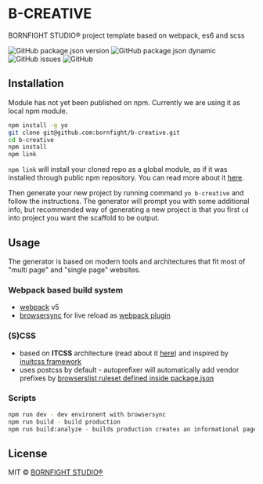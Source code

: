 # B-CREATIVE

BORNFIGHT STUDIO® project template based on webpack, es6 and scss

![GitHub package.json version](https://img.shields.io/github/package-json/v/bornfight/b-creative?style=flat-square)
![GitHub package.json dynamic](https://img.shields.io/github/package-json/keywords/bornfight/b-creative?style=flat-square)
![GitHub issues](https://img.shields.io/github/issues/bornfight/b-creative?style=flat-square)
![GitHub](https://img.shields.io/github/license/bornfight/b-creative?style=flat-square)

## Installation

Module has not yet been published on npm. Currently we are using it as local npm module.

```bash
npm install -g yo
git clone git@github.com:bornfight/b-creative.git
cd b-creative 
npm install
npm link
```

`npm link` will install your cloned repo as a global module, as if it was installed through public npm repository. 
You can read more about it [here](https://yeoman.io/authoring/).

Then generate your new project by running command `yo b-creative` and follow the instructions. 
The generator will prompt you with some additional info, but recommended way of generating a new project is that you first `cd` into project you want the scaffold to be output. 

## Usage

The generator is based on modern tools and architectures that fit most of "multi page" and "single page" websites.

### Webpack based build system 

 - [webpack](https://webpack.js.org) v5
 - [browsersync](https://browsersync.io/) for live reload as [webpack plugin](https://www.npmjs.com/package/browser-sync-webpack-plugin)

### (S)CSS

- based on **ITCSS** architecture (read about it [here](https://www.xfive.co/blog/itcss-scalable-maintainable-css-architecture/)) and inspired by [inuitcss framework](https://github.com/inuitcss/inuitcss)
- uses postcss by default - autoprefixer will automatically add vendor prefixes by [browserslist ruleset defined inside package.json](https://github.com/postcss/autoprefixer#browsers)
   
### Scripts

```bash
npm run dev - dev environent with browsersync
npm run build - build production
npm run build:analyze - builds production creates an informational page about your js bundles
```

## License

MIT © [BORNFIGHT STUDIO®](https://www.bornfight.studio)
